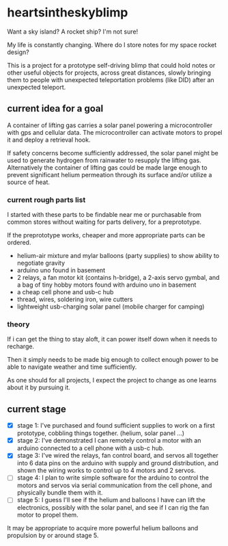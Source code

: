 # heartsintheskyblimp

Want a sky island? A rocket ship? I'm not sure!

My life is constantly changing. Where do I store notes for my space rocket design?

This is a project for a prototype self-driving blimp that could hold notes or other useful objects for projects, across great distances, slowly bringing them to people with unexpected teleportation problems (like DID) after an unexpected teleport.

## current idea for a goal

A container of lifting gas carries a solar panel powering a microcontroller with gps and cellular data. The microcontroller can activate motors to propel it and deploy a retrieval hook.

If safety concerns become sufficiently addressed, the solar panel might be used to generate hydrogen from rainwater to resupply the lifting gas.
Alternatively the container of lifting gas could be made large enough to prevent significant helium permeation through its surface and/or utilize a source of heat.

### current rough parts list

I started with these parts to be findable near me or purchasable from common stores without waiting for parts delivery, for a preprototype.

If the preprototype works, cheaper and more appropriate parts can be ordered.

- helium-air mixture and mylar balloons (party supplies) to show ability to negotiate gravity
- arduino uno found in basement
- 2 relays, a fan motor kit (contains h-bridge), a 2-axis servo gymbal, and a bag of tiny hobby motors found with arduino uno in basement
- a cheap cell phone and usb-c hub
- thread, wires, soldering iron, wire cutters
- lightweight usb-charging solar panel (mobile charger for camping)

### theory

If i can get the thing to stay aloft, it can power itself down when it needs to recharge.

Then it simply needs to be made big enough to collect enough power to be able to navigate weather and time sufficiently.

As one should for all projects, I expect the project to change as one learns about it by pursuing it.

## current stage

- [x] stage 1: I've purchased and found sufficient supplies to work on a first prototype, cobbling things together. (helium, solar panel ...)
- [x] stage 2: I've demonstrated I can remotely control a motor with an arduino connected to a cell phone with a usb-c hub.
- [x] stage 3: I've wired the relays, fan control board, and servos all together into 6 data pins on the arduino with supply and ground distribution, and shown the wiring works to control up to 4 motors and 2 servos.
- [ ] stage 4: I plan to write simple software for the arduino to control the motors and servos via serial communication from the cell phone, and physically bundle them with it.
- [ ] stage 5: I guess I'll see if the helium and balloons I have can lift the electronics, possibly with the solar panel, and see if I can rig the fan motor to propel them.

It may be appropriate to acquire more powerful helium balloons and propulsion by or around stage 5.